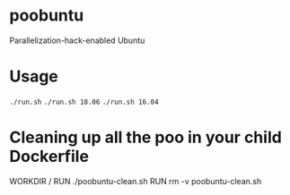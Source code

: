 # poobuntu
Parallelization-hack-enabled Ubuntu

# Usage
`./run.sh`
`./run.sh 18.06`
`./run.sh 16.04`

# Cleaning up all the poo in your child Dockerfile
WORKDIR /
RUN ./poobuntu-clean.sh
RUN rm -v poobuntu-clean.sh

